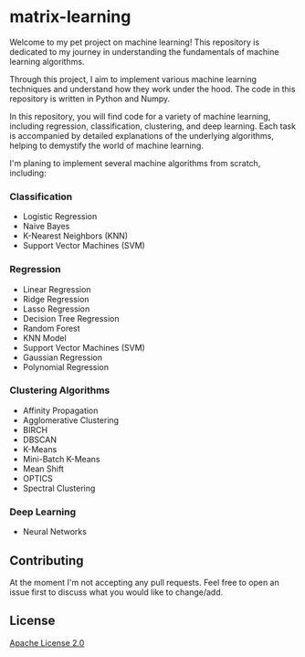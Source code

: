 # matrix-learning
Welcome to my pet project on machine learning! This repository is dedicated to my journey in understanding the fundamentals of machine learning algorithms.

Through this project, I aim to implement various machine learning techniques and understand how they work under the hood. The code in this repository is written in Python and Numpy.

In this repository, you will find code for a variety of machine learning, including regression, classification, clustering, and deep learning. Each task is accompanied by detailed explanations of the underlying algorithms, helping to demystify the world of machine learning.



I'm planing to implement several machine algorithms from scratch,  including:

### Classification
* Logistic Regression
* Naive Bayes
* K-Nearest Neighbors (KNN)
* Support Vector Machines (SVM)

### Regression

* Linear Regression
* Ridge Regression
* Lasso Regression 
* Decision Tree Regression 
* Random Forest
* KNN Model 
* Support Vector Machines (SVM)
* Gaussian Regression
* Polynomial Regression

### Clustering Algorithms

* Affinity Propagation
* Agglomerative Clustering
* BIRCH
* DBSCAN
* K-Means
* Mini-Batch K-Means
* Mean Shift
* OPTICS
* Spectral Clustering

### Deep Learning
* Neural Networks

## Contributing

At the moment I'm not accepting any pull requests. Feel free to open an issue first
to discuss what you would like to change/add.

## License

[Apache License 2.0](https://github.com/TharakaUmayanga/matrix-learning/blob/master/LICENSE.md)
